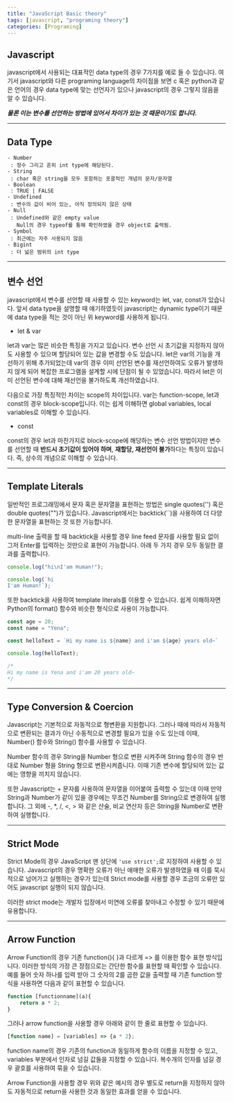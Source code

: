 ```yaml
---
title: "JavaScript Basic theory"
tags: [javascript, "programing theory"]
categories: [Programing]
---
```


## **Javascript**

javascript에서 사용되는 대표적인 data type의 경우 7가지를 예로 들 수 있습니다. 여기서 javascript와 다른 programing language의 차이점을 보면 c 혹은 python과 같은 언어의 경우 data type에 맞는 선언자가 있으나 javascript의 경우 그렇지 않음을 알 수 있습니다.

***물론 이는 변수를 선언하는 방법에 있어서 차이가 있는 것 때문이기도 합니다.***

* * *

## **Data Type**

```
- Number
 : 정수 그리고 흔히 int type에 해당된다.
- String
 : char 혹은 string을 모두 포함하는 포괄적인 개념의 문자/문자열
- Boolean
 : TRUE | FALSE
- Undefined
 : 변수의 값이 비어 있는, 아직 정의되지 않은 상태
- Null
 : Undefined와 같은 empty value
   Null의 경우 typeof를 통해 확인하였을 경우 object로 출력됨.
- Symbol
 : 최근에는 자주 사용되지 않음
- Bigint
 : 더 넓은 범위의 int type
```

* * *

## **변수 선언**

javascript에서 변수를 선언할 때 사용할 수 있는 keyword는 let, var, const가 있습니다. 앞서 data type을 설명할 때 얘기하였듯이 javascript는 dynamic type이기 때문에 data type을 적는 것이 아닌 위 keyword를 사용하게 됩니다.

- let & var

let과 var는 많은 비슷한 특징을 가지고 있습니다. 변수 선언 시 초기값을 지정하지 않아도 사용할 수 있으며 할당되어 있는 값을 변경할 수도 있습니다. let은 var의 기능을 개선하기 위해 추가되었는데 var의 경우 이미 선언된 변수를 재선언하여도 오류가 발생하지 않게 되어 복잡한 프로그램을 설계할 시에 단점이 될 수 있었습니다. 따라서 let은 이미 선언된 변수에 대해 재선언을 불가하도록 개선하였습니다.

다음으로 가장 특징적인 차이는 scope의 차이입니다. var는 function-scope, let과 const의 경우 block-scope입니다. 이는 쉽게 이해하면 global variables, local variables로 이해할 수 있습니다. 

- const

const의 경우 let과 마찬가지로 block-scope에 해당하는 변수 선언 방법이지만 변수를 선언할 때 **반드시 초기값이 있어야 하며**, **재할당, 재선언이 불가**하다는 특징이 있습니다. 즉, 상수의 개념으로 이해할 수 있습니다.

* * *

## **Template Literals**

일반적인 프로그래밍에서 문자 혹은 문자열을 표현하는 방법은 single quotes('') 혹은 double quotes("")가 있습니다. Javascript에서는 backtick(\`\`)을 사용하여 더 다양한 문자열을 표현하는 것 또한 가능합니다.

multi-line 출력을 할 때 backtick을 사용할 경우 line feed 문자를 사용할 필요 없이 그저 Enter를 입력하는 것만으로 표현이 가능합니다. 아래 두 가지 경우 모두 동일한 결과를 출력합니다.

```javascript
console.log("hi\nI'am Human!");

console.log(`hi
I'am Human!`);
```

또한 backtick을 사용하여 template literals를 이용할 수 있습니다. 쉽게 이해하자면 Python의 format() 함수와 비슷한 형식으로 사용이 가능합니다.

```javascript
const age = 20;
const name = "Yena";

const helloText = `Hi my name is ${name} and i'am ${age} years old~`

console.log(helloText);

/*
Hi my name is Yena and i'am 20 years old~
*/
```

* * *

## **Type Conversion & Coercion**

Javascript는 기본적으로 자동적으로 형변환을 지원합니다. 그러나 때에 따라서 자동적으로 변환되는 결과가 아닌 수동적으로 변경할 필요가 있을 수도 있는데 이때, Number() 함수와 String() 함수를 사용할 수 있습니다.

Number 함수의 경우 String을 Number 형으로 변환 시켜주며 String 함수의 경우 반대로 Number 형을 String 형으로 변환시켜줍니다. 이때 기존 변수에 할당되어 있는 값에는 영향을 끼치지 않습니다.

또한 Javascript는 + 문자를 사용하여 문자열을 이어붙여 출력할 수 있는데 이때 만약 String과 Number가 같이 있을 경우에는 무조건 Number를 String으로 변경하여 실행합니다. 그 외에 -, \*, /, <, > 와 같은 산술, 비교 연산자 등은 String을 Number로 변환하여 실행합니다.

* * *

## **Strict Mode**

Strict Mode의 경우 JavaScript 맨 상단에 `'use strict';`로 지정하여 사용할 수 있습니다. Javascript의 경우 명확한 오류가 아닌 애매한 오류가 발생하였을 때 이를 묵시적으로 넘어가고 실행하는 경우가 있는데 Strict mode를 사용할 경우 조금의 오류만 있어도 javascript 실행이 되지 않습니다.

이러한 strict mode는 개발자 입장에서 미연에 오류를 찾아내고 수정할 수 있기 때문에 유용합니다.

* * *

## **Arrow Function**

Arrow Function의 경우 기존 function(){ }과 다르게 => 를 이용한 함수 표현 방식입니다. 이러한 방식의 가장 큰 장점으로는 간단한 함수를 표현할 때 확인할 수 있습니다. 예를 들어 숫자 하나를 입력 받아 그 숫자의 2를 곱한 값을 출력할 때 기존 function 방식을 사용하면 다음과 같이 표현할 수 있습니다.

```javascript
function [functionname](a){
    return a * 2;
}
```

그러나 arrow function을 사용할 경우 아래와 같이 한 줄로 표현할 수 있습니다.

```javascript
[function name] = [variables] => {a * 2};
```

function name의 경우 기존의 function과 동일하게 함수의 이름을 지정할 수 있고, variables 부분에서 인자로 넘길 값들을 지정할 수 있습니다. 복수개의 인자를 넘길 경우 괄호를 사용하여 묶을 수 있습니다.

Arrow Function을 사용할 경우 위와 같은 예시의 경우 별도로 return을 지정하지 않아도 자동적으로 return을 사용한 것과 동일한 효과를 얻을 수 있습니다.
